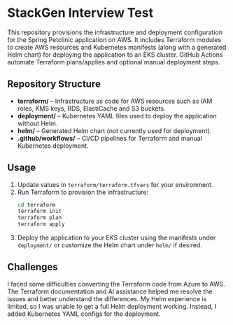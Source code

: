 # StackGen Interview Test

This repository provisions the infrastructure and deployment configuration for the Spring Petclinic application on AWS. It includes Terraform modules to create AWS resources and Kubernetes manifests (along with a generated Helm chart) for deploying the application to an EKS cluster. GitHub Actions automate Terraform plans/applies and optional manual deployment steps.

## Repository Structure

- **terraform/** – Infrastructure as code for AWS resources such as IAM roles, KMS keys, RDS, ElastiCache and S3 buckets.
- **deployment/** – Kubernetes YAML files used to deploy the application without Helm.
- **helm/** – Generated Helm chart (not currently used for deployment).
- **.github/workflows/** – CI/CD pipelines for Terraform and manual Kubernetes deployment.

## Usage

1. Update values in `terraform/terraform.tfvars` for your environment.
2. Run Terraform to provision the infrastructure:
   ```bash
   cd terraform
   terraform init
   terraform plan
   terraform apply
   ```
3. Deploy the application to your EKS cluster using the manifests under `deployment/` or customize the Helm chart under `helm/` if desired.

## Challenges

I faced some difficulties converting the Terraform code from Azure to AWS. The Terraform documentation and AI assistance helped me resolve the issues and better understand the differences. My Helm experience is limited, so I was unable to get a full Helm deployment working. Instead, I added Kubernetes YAML configs for the deployment.
